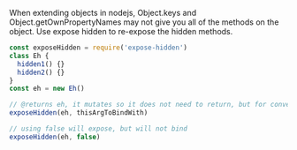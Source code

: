 When extending objects in nodejs, Object.keys and Object.getOwnPropertyNames may not give you all of the methods on the object. Use expose hidden to re-expose the hidden methods.

```js
const exposeHidden = require('expose-hidden')
class Eh {
  hidden1() {}
  hidden2() {}
}
const eh = new Eh()

// @returns eh, it mutates so it does not need to return, but for convenience
exposeHidden(eh, thisArgToBindWith)

// using false will expose, but will not bind
exposeHidden(eh, false)
```

